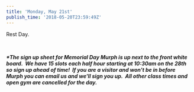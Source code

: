 ```yaml
---
title: 'Monday, May 21st'
publish_time: '2018-05-20T23:59:49Z'
---
```


Rest Day.

 

***\*The sign up sheet for Memorial Day Murph is up next to the front
white board.  We have 15 slots each half hour starting at 10:30am on the
28th so sign up ahead of time!  If you are a visitor and won't be in
before Murph you can email us and we'll sign you up.  All other class
times and open gym are cancelled for the day.***
